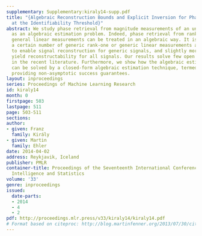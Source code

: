 ```yaml
---
supplementary: Supplementary:kiraly14-supp.pdf
title: "{Algebraic Reconstruction Bounds and Explicit Inversion for Phase Retrieval
  at the Identifiability Threshold}"
abstract: We study phase retrieval from magnitude measurements of an unknown signal
  as an algebraic estimation problem. Indeed, phase retrieval from rank-one and more
  general linear measurements can be treated in an algebraic way. It is verified that
  a certain number of generic rank-one or generic linear measurements are sufficient
  to enable signal reconstruction for generic signals, and slightly more generic measurements
  yield reconstructability for all signals. Our results solve few open problems stated
  in the recent literature. Furthermore, we show how the algebraic estimation problem
  can be solved by a closed-form algebraic estimation technique, termed ideal regression,
  providing non-asymptotic success guarantees.
layout: inproceedings
series: Proceedings of Machine Learning Research
id: kiraly14
month: 0
firstpage: 503
lastpage: 511
page: 503-511
sections: 
author:
- given: Franz
  family: Király
- given: Martin
  family: Ehler
date: 2014-04-02
address: Reykjavik, Iceland
publisher: PMLR
container-title: Proceedings of the Seventeenth International Conference on Artificial
  Intelligence and Statistics
volume: '33'
genre: inproceedings
issued:
  date-parts:
  - 2014
  - 4
  - 2
pdf: http://proceedings.mlr.press/v33/kiraly14/kiraly14.pdf
# Format based on citeproc: http://blog.martinfenner.org/2013/07/30/citeproc-yaml-for-bibliographies/
---
```


